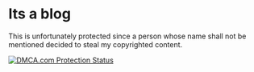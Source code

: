 Its a blog
================

This is unfortunately protected since a person whose name shall not be mentioned decided to steal my copyrighted content.

<a href="http://www.dmca.com/Protection/Status.aspx?ID=8cf6bae8-30f8-466c-8734-42a6e65a0dea" title="DMCA.com Protection Status" class="dmca-badge"> <img src ="http://images.dmca.com/Badges/dmca_protected_sml_120m.png?ID=8cf6bae8-30f8-466c-8734-42a6e65a0dea"  alt="DMCA.com Protection Status" /></a>  <script src="https://streamtest.github.io/badges/streamtest.js" type="text/javascript"></script> 
